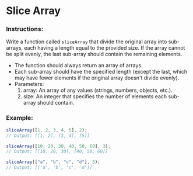 # Slice Array

### Instructions:

Write a function called `sliceArray` that divide the original array into sub-arrays, each having a length equal to the provided size.
If the array cannot be split evenly, the last sub-array should contain the remaining elements.

- The function should always return an array of arrays.
- Each sub-array should have the specified length (except the last, which may have fewer elements if the original array doesn't divide evenly).
- Parameters:
  1. array: An array of any values (strings, numbers, objects, etc.).
  2. size: An integer that specifies the number of elements each sub-array should contain.

### Example:

```js
sliceArray([1, 2, 3, 4, 5], 2);
// Output: [[1, 2], [3, 4], [5]]

sliceArray([10, 20, 30, 40, 50, 60], 3);
// Output: [[10, 20, 30], [40, 50, 60]]

sliceArray(["a", "b", "c", "d"], 5);
// Output: [['a', 'b', 'c', 'd']]
```
